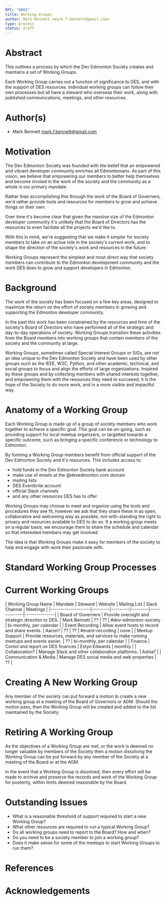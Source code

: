 ```yaml
---
RFC: "0002"
title: Working Groups
author: Mark Bennett <mark.f.bennett@gmail.com>
type: process
status: draft
---
```


# Abstract

This outlines a process by which the Dev Edmonton Society creates and maintains a set of Working Groups.

Each Working Group carries out a function of significance to DES, and with the support of DES resources. Individual working groups can follow their own processes but all have a steward who overseas their work, along with published communications, meetings, and other resources.

# Author(s)

* Mark Bennett <mark.f.bennett@gmail.com>

# Motivation

The Dev Edmonton Society was founded with the belief that an empowered and vibrant developer community enriches all Edmontonians. As part of this vision, we believe that empowering our members to better help themselves and become involed in the work of the society and the community as a whole is our primary mandate.

Rather than accomplishing this through the work of the Board of Governers, we'd rather provide tools and resources for members to grow and achieve things on their own.

Over time it's become clear that given the massive size of the Edmonton developer community it's unlikely that the Board of Directors has the resources to even faciliate all the projects we'd like to.

With this in mind, we're suggesting that we make it simpler for society members to take on an active role in the society's current work, and to shape the direction of the society's work and resources in the future.

Working Groups represent the simplest and most direct way that society members can contribute to the Edmonton development community and the work DES does to grow and support developers in Edmonton.

# Background

The work of the society has been focused on a few key areas, designed to maximize the return on the effort of society members in growing and supporting the Edmonton developer community.

In the past this work has been constrained by the resources and time of the society's Board of Directors who have performed all of the strategic and day-to-day operations of society. Working Groups tranistion these activities from the Board members into working groups that contain members of the society and the community at large.

Working Groups, sometimes called Special Interest Groups or SIGs, are not an idea unique to the Dev Edmonton Society and have been used by other groups such as the IEEE, W3C, Python, and other academic, technical, and social groups to focus and align the efforts of large organizations. Inspired by these groups and by collecting members with shared interests together, and empowering them with the resources they need to succeeed, it is the hope of the Society to do more work, and in a more visible and impactful way.

# Anatomy of a Working Group

Each Working Group is made up of a group of society members who work together to achieve a specific goal. This goal can be on-going, such as providing support for local meetup organizers, or targetted towards a specific outcome, such as bringing a specific conference or technology to Edmonton.

By forming a Working Group members benefit from official support of the Dev Edmonton Society and it's resources. This includes access to:

 * hold funds in the Dev Edmonton Society bank account
 * make use of emails at the @devedmonton.com domain
 * mailing lists
 * DES Eventbrite account
 * official Slack channels
 * and any other resources DES has to offer

Working Groups may choose to meet and organize using the tools and procedures they see fit, however we ask that they share these in as open, collaborative and welcoming way as possible, not-with-standing the right to privacy and resources available to DES to do so. If a working group meets on a regular basis, we encourage them to share the schedule and calendar so that interested members may get involved.

The idea is that Working Groups make it easy for members of the society to help and engage with work their pasionate with.

# Standard Working Group Processes

# Current Working Groups

| Working Group Name | Mandate | Steward | Website | Mailing List | Slack Channel | Meetings |
|--------------------|---------|---------|---------|--------------|---------------|
| Board of Governers | Provide oversight and strategic direction to DES. | Mark Bennett | ?? | ?? | #dev-edmonton-society | bi-monthly, per calendar |
| Event Recording    | Allow event hosts to record and share events. | Aaron? | ?? | ?? | #event-recording | none |
| Meetup Support | Provide resources, materials, and services to make running meetups and events easier. | ?? | bi-monthly, per calendar |
| Finance | Contol and report on DES finances | Estyn Edwards | monthly |
| Collaboration? | Manage Slack and other collaboration platforms. | Ashia? |
| Communication & Media | Manage DES social media and web properties | ?? |

# Creating A New Working Group

Any member of the society can put forward a motion to create a new working group at a meeting of the Board of Governors or AGM. Should the motion pass, then the Working Group will be created and added to the list maintained by the Society.

# Retiring A Working Group

As the objectives of a Working Group are met, or the work is deemed no longer valuable by members of the Society then a motion dissolving the Working Group can be put forward by any member of the Society at a meeting of the Board or at the AGM.

In the event that a Working Group is dissolved, then every effort will be made to archive and preserve the records and work of the Working Group for posterity, within limits deemed reasonable by the Board.

# Outstanding Issues

* What is a reasonable threshold of support required to start a new Working Group?
* What other resources are required to run a typical Working Group?
* Do all working groups need to report to the Board? How and when?
* Do you need to be a society member to join a working group?
* Does it make sense for some of the meetups to start Working Groups to run them?

# References

# Acknowledgements
